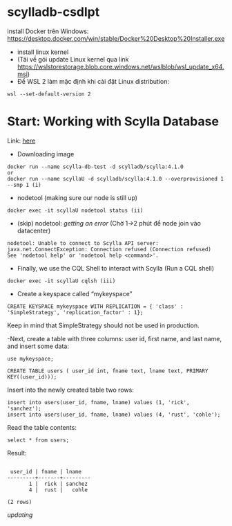 # scylladb-csdlpt
install Docker trên Windows: https://desktop.docker.com/win/stable/Docker%20Desktop%20Installer.exe
- install linux kernel
- (Tải về gói update Linux kernel qua link https://wslstorestorage.blob.core.windows.net/wslblob/wsl_update_x64.msi)
- Để WSL 2 làm mặc định khi cài đặt Linux distribution:
```
wsl --set-default-version 2
```
# Start: Working with Scylla Database
Link: [here](https://dev.to/j_a_o_v_c_t_r/working-with-scylla-database-3al9)
- Downloading image
```
docker run --name scylla-db-test -d scylladb/scylla:4.1.0
or
docker run --name scyllaU -d scylladb/scylla:4.1.0 --overprovisioned 1 --smp 1 (i)
```
- nodetool (making sure our node is  still up)
```
docker exec -it scyllaU nodetool status (ii)
```
- (skip) nodetool: *getting an error* (Chờ 1->2 phút để node join vào datacenter)
```
nodetool: Unable to connect to Scylla API server: java.net.ConnectException: Connection refused (Connection refused)
See 'nodetool help' or 'nodetool help <command>'.
```
- Finally, we use the CQL Shell to interact with Scylla (Run a CQL shell)
```
docker exec -it scyllaU cqlsh (iii)
```
- Create a keyspace called “mykeyspace”
```
CREATE KEYSPACE mykeyspace WITH REPLICATION = { 'class' : 'SimpleStrategy', 'replication_factor' : 1};
```
Keep in mind that SimpleStrategy should not be used in production.

-Next, create a table with three columns: user id, first name, and last name, and insert some data:
```
use mykeyspace; 
```
```
CREATE TABLE users ( user_id int, fname text, lname text, PRIMARY KEY((user_id))); 
```
Insert into the newly created table two rows:
```
insert into users(user_id, fname, lname) values (1, 'rick', 'sanchez'); 
insert into users(user_id, fname, lname) values (4, 'rust', 'cohle'); 
```
Read the table contents:
```
select * from users;
```
Result:
```

 user_id | fname | lname
---------+-------+---------
       1 |  rick | sanchez
       4 |  rust |   cohle

(2 rows)
```
*updating*







